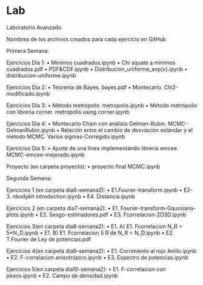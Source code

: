 # Lab
Laboratorio Avanzado

Nombres de los archivos creados para cada ejercicio en GitHub

Primera Semana:

Ejercicios Dia 1:
•	Minimos cuadrados.ipynb
•	Chi squate a minimos cuadrados.pdf
•	PDF&CDF.ipynb
•	Distribucion_uniforme_exp(x).ipynb
•	distribucion-uniforme.ipynb

Ejercicios Dia 2:
•	Teorema de Bayes. bayes.pdf
•	Montecarlo. Chi2-modificado.ipynb

Ejercicios Dia 3:
•	Método metrópolis. metropolis.ipynb
•	Método metrópolis con librería corner. metropolis using corner.ipynb

Ejercicios Dia 4:
•	Montecarlo Chain con análisis Gelman-Rubin. MCMC-GelmanRubin.ipynb
•	Relación entre el cambio de desviación estándar y el método MCMC. Varios sigmas-Corregido.ipynb

Ejercicios Dia 5:
•	Ajuste de una línea implementando librería emcee. MCMC-emcee-mejorado.ipynb

Proyecto (en carpeta proyecto):
•	proyecto final MCMC.ipynb


Segunda Semana:

Ejercicios 1 (en carpeta dia6-semana2):
•	E1.Fourier-transform.ipynb
•	E2-3. nbodykit introduction.ipynb
•	E4. Distancia.ipynb

Ejercicios 2 (en carpeta dia7-semana2):
•	E1. Fourier-transform-Gaussiana-plots.ipynb
•	E2. Sesgo-estimadores.pdf
•	E3. Fcorrelacion-2D3D.ipynb

Ejercicios 3(en carpeta dia8-semana2):
•	E1. A) E1. Fcorrelacion N_R = 5*N_D.ipynb
•	E1. B) E1. Fcorrelacion 5 R de N_R = N_D.ipynb
•	E2. T.Fourier de Ley de potencias.pdf


Ejercicios 4(en carpeta dia9-semana2):
•	E1. Corrimiento al rojo Anillo.ipynb
•	E2. F-correlacion anisotrópico.ipynb
•	E3. Espectro de potencias.ipynb

Ejercicios 5(en carpeta dia10-semana2):
•	E1. F-correlacion con pesos.ipynb
•	E2. Campo de densidad.ipynb


